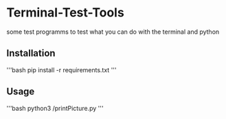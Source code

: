 # Terminal-Test-Tools
some test programms to test what you can do with the terminal and python


## Installation
'''bash
pip install -r requirements.txt
'''

## Usage
'''bash
python3 /printPicture.py <path to picture>
'''